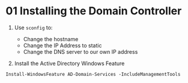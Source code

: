 # 01 Installing the Domain Controller

1. Use `sconfig` to:

    - Change the hostname
    - Change the IP Address to static
    - Change the DNS server to our own IP address

2. Install the Active Directory Windows Feature

```shell
Install-WindowsFeature AD-Domain-Services -IncludeManagementTools
```